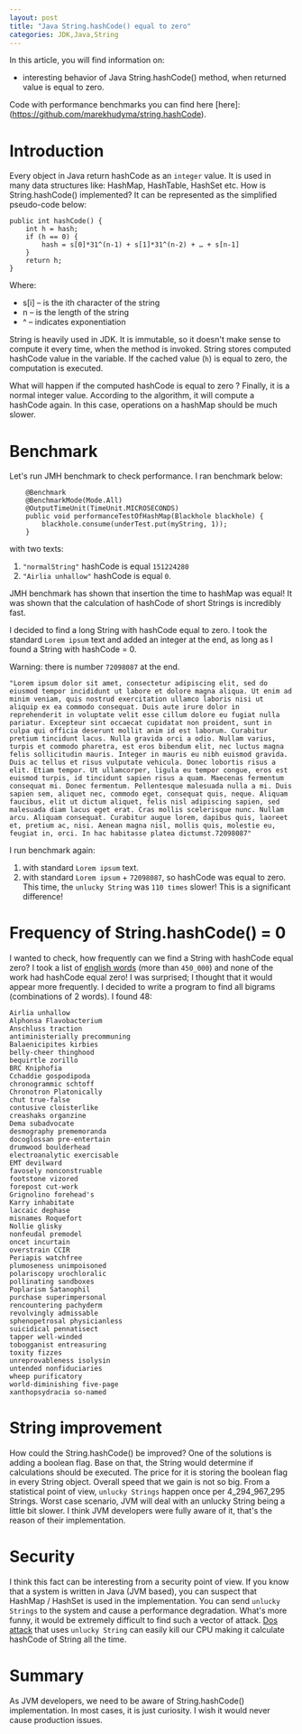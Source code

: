 ```yaml
---
layout: post
title: "Java String.hashCode() equal to zero"
categories: JDK,Java,String
---
```


In this article, you will find information on:
* interesting behavior of Java String.hashCode() method, when returned value is equal to zero.

Code with performance benchmarks you can find here [here]:(https://github.com/marekhudyma/string.hashCode).

# Introduction
Every object in Java return hashCode as an `integer` value. It is used in many data structures like: HashMap, HashTable, HashSet etc.
How is String.hashCode() implemented? It can be represented as the simplified pseudo-code below:
```
public int hashCode() {
    int h = hash;
    if (h == 0) {
        hash = s[0]*31^(n-1) + s[1]*31^(n-2) + … + s[n-1]
    }
    return h;
}
```
Where:
* s[i] – is the ith character of the string
* n – is the length of the string
* ^ – indicates exponentiation

String is heavily used in JDK. It is immutable, so it doesn't make sense to compute it every time, when the method is invoked. 
String stores computed hashCode value in the variable. If the cached value (`h`) is equal to zero, the computation is executed. 
 
What will happen if the computed hashCode is equal to zero ? Finally, it is a normal integer value. According to the algorithm, it will compute a hashCode again. In this case, operations on a hashMap should be much slower. 

# Benchmark 
Let's run JMH benchmark to check performance. I ran benchmark below: 
```
    @Benchmark
    @BenchmarkMode(Mode.All)
    @OutputTimeUnit(TimeUnit.MICROSECONDS)
    public void performanceTestOfHashMap(Blackhole blackhole) {
        blackhole.consume(underTest.put(myString, 1));
    }
```
with two texts: 
1. `"normalString"` hashCode is equal `151224280`
2. `"Airlia unhallow"` hashCode is equal `0`.
        
JMH benchmark has shown that insertion the time to hashMap was equal! It was shown that the calculation of hashCode of short Strings is incredibly fast. 

I decided to find a long String with hashCode equal to zero. I took the standard `Lorem ipsum` text and added an integer at the end, as long as I found a String with hashCode = 0. 

Warning: there is number `72098087` at the end. 
```
"Lorem ipsum dolor sit amet, consectetur adipiscing elit, sed do eiusmod tempor incididunt ut labore et dolore magna aliqua. Ut enim ad minim veniam, quis nostrud exercitation ullamco laboris nisi ut aliquip ex ea commodo consequat. Duis aute irure dolor in reprehenderit in voluptate velit esse cillum dolore eu fugiat nulla pariatur. Excepteur sint occaecat cupidatat non proident, sunt in culpa qui officia deserunt mollit anim id est laborum. Curabitur pretium tincidunt lacus. Nulla gravida orci a odio. Nullam varius, turpis et commodo pharetra, est eros bibendum elit, nec luctus magna felis sollicitudin mauris. Integer in mauris eu nibh euismod gravida. Duis ac tellus et risus vulputate vehicula. Donec lobortis risus a elit. Etiam tempor. Ut ullamcorper, ligula eu tempor congue, eros est euismod turpis, id tincidunt sapien risus a quam. Maecenas fermentum consequat mi. Donec fermentum. Pellentesque malesuada nulla a mi. Duis sapien sem, aliquet nec, commodo eget, consequat quis, neque. Aliquam faucibus, elit ut dictum aliquet, felis nisl adipiscing sapien, sed malesuada diam lacus eget erat. Cras mollis scelerisque nunc. Nullam arcu. Aliquam consequat. Curabitur augue lorem, dapibus quis, laoreet et, pretium ac, nisi. Aenean magna nisl, mollis quis, molestie eu, feugiat in, orci. In hac habitasse platea dictumst.72098087"
```

I run benchmark again: 
1. with standard `Lorem ipsum` text. 
2. with standard `Lorem ipsum` + `72098087`, so hashCode was equal to zero.
This time, the `unlucky String` was `110 times` slower! This is a significant difference!
  
# Frequency of String.hashCode() = 0
I wanted to check, how frequently can we find a String with hashCode equal zero? I took a list of [english words]( https://github.com/dwyl/english-words) (more than `450_000`) and none of the work had hashCode equal zero!
I was surprised; I thought that it would appear more frequently. 
I decided to write a program to find all bigrams (combinations of 2 words). I found 48:
```
Airlia unhallow
Alphonsa Flavobacterium
Anschluss traction
antiministerially precommuning
Balaenicipites kirbies
belly-cheer thinghood
bequirtle zorillo
BRC Kniphofia
Cchaddie gospodipoda
chronogrammic schtoff
Chronotron Platonically
chut true-false
contusive cloisterlike
creashaks organzine
Dema subadvocate
desmography prememoranda
docoglossan pre-entertain
drumwood boulderhead
electroanalytic exercisable
EMT devilward
favosely nonconstruable
footstone vizored
forepost cut-work
Grignolino forehead's
Karry inhabitate
laccaic dephase
misnames Roquefort
Nollie glisky
nonfeudal premodel
oncet incurtain
overstrain CCIR
Periapis watchfree
plumoseness unimpoisoned
polariscopy urochloralic
pollinating sandboxes
Poplarism Satanophil
purchase superimpersonal
rencountering pachyderm
revolvingly admissable
sphenopetrosal physicianless
suicidical pennatisect
tapper well-winded
tobogganist entreasuring
toxity fizzes
unreprovableness isolysin
untended nonfiduciaries
wheep purificatory
world-diminishing five-page
xanthopsydracia so-named
```

# String improvement
How could the String.hashCode() be improved? One of the solutions is adding a boolean flag. Base on that, the String would determine if calculations should be executed. 
The price for it is storing the boolean flag in every String object. 
Overall speed that we gain is not so big. From a statistical point of view, `unlucky Strings` happen once per 4_294_967_295 Strings. Worst case scenario, JVM will deal with an unlucky String being a little bit slower. 
I think JVM developers were fully aware of it, that's the reason of their implementation. 

# Security
I think this fact can be interesting from a security point of view. If you know that a system is written in Java (JVM based), you can suspect that HashMap / HashSet is used in the implementation. 
You can send `unlucky Strings` to the system and cause a performance degradation. What's more funny, it would be extremely difficult to find such a vector of attack. 
[Dos attack](https://en.wikipedia.org/wiki/Denial-of-service_attack) that uses `unlucky String` can easily kill our CPU making it calculate hashCode of String all the time. 

# Summary
As JVM developers, we need to be aware of String.hashCode() implementation. In most cases, it is just curiosity. I wish it would never cause production issues. 